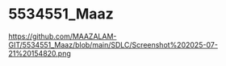 # 5534551_Maaz
https://github.com/MAAZALAM-GIT/5534551_Maaz/blob/main/SDLC/Screenshot%202025-07-21%20154820.png
